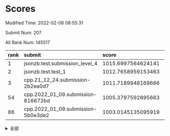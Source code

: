 # Scores

Modified Time: 2022-02-06 08:55:31

Submit Num: 207

All Rank Num: 145517

| rank |               submit               |       score        |       sigma        | pk_num |
| :--- | :--------------------------------- | :----------------- | :----------------- | :----- |
| 1    | jsonzb.test.submission_level_4     | 1015.6997564624141 | 0.9131673975403872 | 2811   |
| 2    | jsonzb.test.test_1                 | 1012.7658959153463 | 0.8002714817989399 | 2814   |
| 3    | cpp.21_12_24.submission-2b2ea0d7   | 1011.7189948169666 | 0.7828317550897194 | 2809   |
| 54   | cpp.2022_01_09.submission-816672bd | 1005.3797592895663 | 0.7222837222700325 | 2809   |
| 86   | cpp.2022_01_09.submission-5b0e3de2 | 1003.0145135095919 | 0.7120444060504337 | 2807   |


<details>
<summary>全部</summary>

| rank |                 submit                 |       score        |       sigma        | pk_num |
| :--- | :------------------------------------- | :----------------- | :----------------- | :----- |
| 1    | jsonzb.test.submission_level_4         | 1015.6997564624141 | 0.9131673975403872 | 2811   |
| 2    | jsonzb.test.test_1                     | 1012.7658959153463 | 0.8002714817989399 | 2814   |
| 3    | cpp.21_12_24.submission-2b2ea0d7       | 1011.7189948169666 | 0.7828317550897194 | 2809   |
| 4    | gobigger.level_3.submission_level_3_35 | 1011.562094754285  | 0.7777068009969313 | 2815   |
| 5    | gobigger.level_3.submission_level_3_48 | 1011.549979652359  | 0.780125051899702  | 2811   |
| 6    | gobigger.level_3.submission_level_3_6  | 1011.3293123848339 | 0.7677171157693917 | 2810   |
| 7    | gobigger.level_3.submission_level_3_40 | 1010.9156327959166 | 0.7537358347743173 | 2809   |
| 8    | gobigger.level_3.submission_level_3_13 | 1010.8435357260313 | 0.7629493335930009 | 2807   |
| 9    | gobigger.level_3.submission_level_3_45 | 1010.8305215767833 | 0.7745139954615748 | 2817   |
| 10   | gobigger.level_3.submission_level_3_14 | 1010.779146157373  | 0.7622571877603558 | 2807   |
| 11   | gobigger.level_3.submission_level_3_46 | 1010.6817556838143 | 0.7720892585028799 | 2810   |
| 12   | gobigger.level_3.submission_level_3_7  | 1010.3781169159605 | 0.7612284741992614 | 2814   |
| 13   | gobigger.level_3.submission_level_3_5  | 1010.3303081830587 | 0.7582940989785887 | 2816   |
| 14   | gobigger.level_3.submission_level_3_36 | 1010.2340716627216 | 0.7769082919990961 | 2814   |
| 15   | gobigger.level_3.submission_level_3_49 | 1010.1998892516345 | 0.7620085163469278 | 2812   |
| 16   | gobigger.level_3.submission_level_3_38 | 1010.1558454199142 | 0.7539444645459132 | 2816   |
| 17   | gobigger.level_3.submission_level_3_43 | 1010.1364636298558 | 0.753329530211593  | 2810   |
| 18   | gobigger.level_3.submission_level_3_33 | 1010.1057656522379 | 0.758492189287726  | 2810   |
| 19   | gobigger.level_3.submission_level_3_8  | 1010.0285040158807 | 0.7567975305729175 | 2816   |
| 20   | gobigger.level_3.submission_level_3_39 | 1010.0004965600721 | 0.7506402581948606 | 2813   |
| 21   | gobigger.level_3.submission_level_3_0  | 1009.9951343863297 | 0.7508872094618179 | 2806   |
| 22   | gobigger.level_3.submission_level_3_11 | 1009.9889198273726 | 0.7584989829155631 | 2815   |
| 23   | gobigger.level_3.submission_level_3_19 | 1009.8740218323402 | 0.7448321079868742 | 2812   |
| 24   | gobigger.level_3.submission_level_3_21 | 1009.8581213360568 | 0.7475357350606798 | 2811   |
| 25   | gobigger.level_3.submission_level_3_4  | 1009.8010764964488 | 0.7437888922563323 | 2815   |
| 26   | gobigger.level_3.submission_level_3_23 | 1009.7891651567572 | 0.7452779788153221 | 2805   |
| 27   | gobigger.level_3.submission_level_3_37 | 1009.7734701010644 | 0.7504642693963646 | 2812   |
| 28   | gobigger.level_3.submission_level_3_47 | 1009.7671244910586 | 0.7438138821444654 | 2812   |
| 29   | gobigger.level_3.submission_level_3_25 | 1009.7499310987428 | 0.753244233514768  | 2814   |
| 30   | gobigger.level_3.submission_level_3_24 | 1009.6960948551147 | 0.7467693205359115 | 2808   |
| 31   | gobigger.level_3.submission_level_3_42 | 1009.690496128247  | 0.7458914109736794 | 2806   |
| 32   | gobigger.level_3.submission_level_3_28 | 1009.6636463446313 | 0.7647468660783382 | 2811   |
| 33   | gobigger.level_3.submission_level_3_41 | 1009.6032705942889 | 0.7382787032316935 | 2811   |
| 34   | gobigger.level_3.submission_level_3_30 | 1009.5383264596348 | 0.7661422986739916 | 2811   |
| 35   | gobigger.level_3.submission_level_3_1  | 1009.4978762665661 | 0.7326842844099489 | 2805   |
| 36   | gobigger.level_3.submission_level_3_32 | 1009.4470593694069 | 0.756361371210243  | 2809   |
| 37   | gobigger.level_3.submission_level_3_16 | 1009.4325933426951 | 0.751037733140463  | 2815   |
| 38   | gobigger.level_3.submission_level_3_18 | 1009.4306491213567 | 0.7372970119438104 | 2816   |
| 39   | gobigger.level_3.submission_level_3_22 | 1009.4290447707268 | 0.7686215965157379 | 2814   |
| 40   | gobigger.level_3.submission_level_3_29 | 1009.3188108157916 | 0.7578714941018544 | 2810   |
| 41   | gobigger.level_3.submission_level_3_15 | 1009.3009759372352 | 0.7475748095230498 | 2811   |
| 42   | gobigger.level_3.submission_level_3_2  | 1009.250297115694  | 0.7562351756438811 | 2812   |
| 43   | gobigger.level_3.submission_level_3_20 | 1009.2021368076258 | 0.7447886012461368 | 2814   |
| 44   | gobigger.level_3.submission_level_3_44 | 1009.1705050973981 | 0.7595075656048816 | 2807   |
| 45   | gobigger.level_3.submission_level_3_9  | 1009.1626904233445 | 0.7365472640569739 | 2808   |
| 46   | gobigger.level_3.submission_level_3_27 | 1009.1614583921133 | 0.7301671429674349 | 2816   |
| 47   | gobigger.level_3.submission_level_3_17 | 1009.1373565367244 | 0.7375990505881581 | 2813   |
| 48   | gobigger.level_3.submission_level_3_10 | 1009.1051338735066 | 0.7418181747160821 | 2812   |
| 49   | gobigger.level_3.submission_level_3_12 | 1009.0612327344946 | 0.7382446252623343 | 2807   |
| 50   | gobigger.level_3.submission_level_3_3  | 1009.0569534306139 | 0.738352093040366  | 2811   |
| 51   | gobigger.level_3.submission_level_3_31 | 1008.5989073116889 | 0.762644644372612  | 2810   |
| 52   | gobigger.level_3.submission_level_3_34 | 1008.3616316343398 | 0.7490524557598549 | 2816   |
| 53   | gobigger.level_3.submission_level_3_26 | 1008.1617036080354 | 0.7457716928267694 | 2813   |
| 54   | cpp.2022_01_09.submission-816672bd     | 1005.3797592895663 | 0.7222837222700325 | 2809   |
| 55   | gobigger.level_1.submission_level_1_3  | 1004.6245083825415 | 0.7152442619341222 | 2811   |
| 56   | gobigger.level_1.submission_level_1_31 | 1004.517102742259  | 0.7241004929387588 | 2813   |
| 57   | gobigger.level_1.submission_level_1_21 | 1004.4000162268816 | 0.7200702673381637 | 2814   |
| 58   | gobigger.level_1.submission_level_1_22 | 1004.3528770864341 | 0.7182789143394069 | 2815   |
| 59   | gobigger.level_1.submission_level_1_8  | 1004.1628784448245 | 0.7176540398389889 | 2816   |
| 60   | gobigger.level_1.submission_level_1_41 | 1004.160903389805  | 0.7266551726594666 | 2811   |
| 61   | gobigger.level_1.submission_level_1_29 | 1004.1512123377554 | 0.7139346186265993 | 2812   |
| 62   | gobigger.level_1.submission_level_1_6  | 1004.0999028511054 | 0.7111730531138034 | 2811   |
| 63   | gobigger.level_1.submission_level_1_11 | 1004.0282024538121 | 0.7316995175225235 | 2806   |
| 64   | gobigger.level_1.submission_level_1_40 | 1004.0238531583968 | 0.7241730576671906 | 2806   |
| 65   | gobigger.level_1.submission_level_1_15 | 1004.0114426120363 | 0.7080854823943084 | 2811   |
| 66   | gobigger.level_1.submission_level_1_37 | 1003.9969081715474 | 0.7306923001828022 | 2815   |
| 67   | gobigger.level_1.submission_level_1_17 | 1003.9943384666959 | 0.7350986066702134 | 2812   |
| 68   | gobigger.level_1.submission_level_1_2  | 1003.9877167345792 | 0.7324715644326251 | 2814   |
| 69   | gobigger.level_1.submission_level_1_26 | 1003.9751225901044 | 0.722902817701465  | 2812   |
| 70   | gobigger.level_1.submission_level_1_5  | 1003.9705109930075 | 0.7171555228922163 | 2815   |
| 71   | gobigger.level_1.submission_level_1_7  | 1003.8669443596617 | 0.7150814427159413 | 2815   |
| 72   | gobigger.level_1.submission_level_1_44 | 1003.8663397285211 | 0.7186017431630931 | 2813   |
| 73   | gobigger.level_1.submission_level_1_12 | 1003.7897327373462 | 0.7181475235296803 | 2809   |
| 74   | gobigger.level_1.submission_level_1_33 | 1003.7154096940817 | 0.7220738838955377 | 2811   |
| 75   | gobigger.level_1.submission_level_1_24 | 1003.6806742707358 | 0.7146123266796616 | 2810   |
| 76   | gobigger.level_1.submission_level_1_47 | 1003.6672090245075 | 0.7159684017296707 | 2813   |
| 77   | gobigger.level_1.submission_level_1_38 | 1003.6613189611004 | 0.7253923742859398 | 2811   |
| 78   | gobigger.level_1.submission_level_1_34 | 1003.5540256032418 | 0.717248743434496  | 2812   |
| 79   | gobigger.level_1.submission_level_1_43 | 1003.5171914611655 | 0.7223998681132281 | 2812   |
| 80   | gobigger.level_1.submission_level_1_9  | 1003.4540277832543 | 0.7177589505844233 | 2813   |
| 81   | gobigger.level_1.submission_level_1_39 | 1003.3478343429078 | 0.7200725719092759 | 2811   |
| 82   | gobigger.level_1.submission_level_1_19 | 1003.3133811309609 | 0.7317900822021335 | 2809   |
| 83   | gobigger.level_1.submission_level_1_27 | 1003.2305847206414 | 0.7161594799326658 | 2807   |
| 84   | gobigger.level_1.submission_level_1_14 | 1003.1445869475048 | 0.7280677187247082 | 2809   |
| 85   | gobigger.level_1.submission_level_1_42 | 1003.0950791812654 | 0.716366921472341  | 2811   |
| 86   | cpp.2022_01_09.submission-5b0e3de2     | 1003.0145135095919 | 0.7120444060504337 | 2807   |
| 87   | gobigger.level_1.submission_level_1_1  | 1002.9420203515725 | 0.7113163454658409 | 2813   |
| 88   | gobigger.level_1.submission_level_1_32 | 1002.8437963017537 | 0.7150333174080111 | 2815   |
| 89   | gobigger.level_1.submission_level_1_28 | 1002.7852670940836 | 0.7070084721772635 | 2813   |
| 90   | gobigger.level_1.submission_level_1_0  | 1002.76947486049   | 0.7070904194104166 | 2816   |
| 91   | gobigger.level_1.submission_level_1_23 | 1002.677317848893  | 0.708869225228187  | 2811   |
| 92   | gobigger.level_1.submission_level_1_30 | 1002.6730036743916 | 0.7138750848910771 | 2811   |
| 93   | gobigger.level_1.submission_level_1_45 | 1002.5380961111204 | 0.7174919887955061 | 2810   |
| 94   | gobigger.level_1.submission_level_1_35 | 1002.5123407455251 | 0.7039145490245218 | 2813   |
| 95   | gobigger.level_1.submission_level_1_20 | 1002.5038952315126 | 0.7106626467989952 | 2807   |
| 96   | gobigger.level_1.submission_level_1_10 | 1002.2467205813167 | 0.7127773384517792 | 2811   |
| 97   | gobigger.level_1.submission_level_1_16 | 1002.168482794751  | 0.7142734973262751 | 2813   |
| 98   | gobigger.level_1.submission_level_1_18 | 1002.1129249132518 | 0.7152262201171622 | 2817   |
| 99   | gobigger.level_1.submission_level_1_25 | 1002.101695563197  | 0.7100602585522038 | 2812   |
| 100  | gobigger.level_1.submission_level_1_49 | 1002.0829525343082 | 0.7139088114997466 | 2817   |
| 101  | gobigger.level_1.submission_level_1_4  | 1002.0639984783048 | 0.7104899216801276 | 2811   |
| 102  | gobigger.level_1.submission_level_1_48 | 1002.0623407076266 | 0.7045692552582321 | 2814   |
| 103  | gobigger.level_1.submission_level_1_13 | 1001.9538210062328 | 0.7097150345871052 | 2810   |
| 104  | gobigger.level_1.submission_level_1_46 | 1001.93298360462   | 0.7054735809509614 | 2813   |
| 105  | gobigger.level_1.submission_level_1_36 | 1001.6269221786263 | 0.7091713308954177 | 2815   |
| 106  | gobigger.random.submission_random_24   | 997.2534721850949  | 0.7249938224308743 | 2812   |
| 107  | gobigger.random.submission_random_25   | 997.0332405558609  | 0.7144750792729454 | 2815   |
| 108  | gobigger.random.submission_random_48   | 997.0302543014312  | 0.7162327679936107 | 2808   |
| 109  | gobigger.random.submission_random_28   | 996.9799878066636  | 0.7015446508493535 | 2806   |
| 110  | gobigger.random.submission_random_42   | 996.8714874625978  | 0.7023361064704691 | 2809   |
| 111  | gobigger.random.submission_random_0    | 996.68306228805    | 0.7050489627058969 | 2813   |
| 112  | gobigger.random.submission_random_37   | 996.6465883061898  | 0.7052019455168624 | 2810   |
| 113  | gobigger.random.submission_random_46   | 996.5760919381341  | 0.7279180380912093 | 2814   |
| 114  | gobigger.random.submission_random_11   | 996.505014178069   | 0.7012658674073446 | 2817   |
| 115  | gobigger.random.submission_random_6    | 996.4379938938755  | 0.7049132009337604 | 2814   |
| 116  | gobigger.random.submission_random_32   | 996.4123253389193  | 0.7004165392279014 | 2811   |
| 117  | gobigger.random.submission_random_23   | 996.4082679360118  | 0.7114960316252301 | 2814   |
| 118  | gobigger.random.submission_random_21   | 996.3316348872462  | 0.7114002693329735 | 2807   |
| 119  | gobigger.random.submission_random_44   | 996.3147311833986  | 0.7056901775780505 | 2814   |
| 120  | gobigger.random.submission_random_20   | 996.2435832145188  | 0.7081421841935795 | 2809   |
| 121  | gobigger.random.submission_random_7    | 996.2159951614344  | 0.703851688097454  | 2816   |
| 122  | gobigger.random.submission_random_12   | 996.1937939280117  | 0.7062998074540568 | 2814   |
| 123  | gobigger.random.submission_random_5    | 996.0942957964995  | 0.7165910537604578 | 2812   |
| 124  | gobigger.random.submission_random_18   | 996.0888437962225  | 0.7079751172821879 | 2811   |
| 125  | gobigger.random.submission_random_2    | 996.075521448524   | 0.7017480028889582 | 2817   |
| 126  | gobigger.random.submission_random_26   | 996.0699259185463  | 0.7095697940491971 | 2812   |
| 127  | gobigger.random.submission_random_17   | 996.036761077737   | 0.7175016027200024 | 2810   |
| 128  | gobigger.random.submission_random_3    | 995.9732120536523  | 0.7136764899760484 | 2816   |
| 129  | gobigger.random.submission_random_8    | 995.9267703803317  | 0.7086334928857613 | 2815   |
| 130  | gobigger.random.submission_random_31   | 995.918194847261   | 0.7055417576736264 | 2815   |
| 131  | gobigger.random.submission_random_38   | 995.8842012897429  | 0.7036877425757272 | 2812   |
| 132  | gobigger.random.submission_random_29   | 995.8625178611333  | 0.7147815856639578 | 2809   |
| 133  | gobigger.random.submission_random_16   | 995.8578603748393  | 0.7220301648016854 | 2808   |
| 134  | gobigger.random.submission_random_27   | 995.8168013519737  | 0.7061861754459039 | 2809   |
| 135  | gobigger.random.submission_random_40   | 995.7194076717709  | 0.703124070049499  | 2814   |
| 136  | gobigger.random.submission_random_41   | 995.6253201873104  | 0.7154765077439542 | 2810   |
| 137  | gobigger.random.submission_random_45   | 995.6079520228536  | 0.7170114037246963 | 2813   |
| 138  | gobigger.random.submission_random_19   | 995.6073079502155  | 0.7188503954080205 | 2809   |
| 139  | gobigger.random.submission_random_43   | 995.6036788334568  | 0.7255526556773848 | 2809   |
| 140  | gobigger.random.submission_random_13   | 995.5869232333268  | 0.7279877055905286 | 2810   |
| 141  | gobigger.random.submission_random_14   | 995.550332544226   | 0.7169911973619961 | 2808   |
| 142  | gobigger.random.submission_random_35   | 995.52714340099    | 0.7022292055729084 | 2812   |
| 143  | gobigger.random.submission_random_4    | 995.4275408253872  | 0.7053215413078309 | 2812   |
| 144  | gobigger.random.submission_random_39   | 995.4008147436481  | 0.6978937988789015 | 2810   |
| 145  | gobigger.random.submission_random_15   | 995.3201672716897  | 0.7167414637150501 | 2816   |
| 146  | gobigger.random.submission_random_47   | 995.3085410427423  | 0.7135766068299593 | 2815   |
| 147  | gobigger.random.submission_random_22   | 995.3034095301382  | 0.706559038259319  | 2812   |
| 148  | gobigger.random.submission_random_10   | 995.2657251146036  | 0.7152074781639534 | 2815   |
| 149  | gobigger.random.submission_random_9    | 995.2599923635304  | 0.7225887504901929 | 2818   |
| 150  | gobigger.random.submission_random_30   | 995.232574305113   | 0.7047353888844934 | 2810   |
| 151  | gobigger.random.submission_random_49   | 995.1071148734823  | 0.7204983062014972 | 2813   |
| 152  | gobigger.random.submission_random_34   | 995.0057337726109  | 0.7120779443126786 | 2815   |
| 153  | gobigger.random.submission_random_36   | 994.8967110548924  | 0.725673487168068  | 2813   |
| 154  | gobigger.level_2.submission_level_2_24 | 994.8673913814973  | 0.7398941585057246 | 2805   |
| 155  | gobigger.random.submission_random_33   | 994.8455264526873  | 0.7177915327768017 | 2810   |
| 156  | gobigger.random.submission_random_1    | 994.6666911086191  | 0.7160657738765511 | 2810   |
| 157  | gobigger.level_2.submission_level_2_12 | 993.9397045710555  | 0.7543781550249221 | 2812   |
| 158  | gobigger.level_2.submission_level_2_19 | 993.8266317030553  | 0.727610617151255  | 2812   |
| 159  | gobigger.level_2.submission_level_2_45 | 993.6417731937505  | 0.7288905160604874 | 2810   |
| 160  | gobigger.level_2.submission_level_2_16 | 993.6407348696309  | 0.7181179563207624 | 2810   |
| 161  | gobigger.level_2.submission_level_2_23 | 993.6001513887999  | 0.7369469880887342 | 2810   |
| 162  | gobigger.level_2.submission_level_2_26 | 993.4794773353946  | 0.72249292671378   | 2809   |
| 163  | gobigger.level_2.submission_level_2_13 | 993.3543230374979  | 0.7460080517252582 | 2818   |
| 164  | gobigger.level_2.submission_level_2_46 | 993.3295178508873  | 0.7307509361940085 | 2813   |
| 165  | gobigger.level_2.submission_level_2_34 | 993.2121020283158  | 0.728077812246314  | 2819   |
| 166  | gobigger.level_2.submission_level_2_4  | 993.166126044642   | 0.7302410977810648 | 2812   |
| 167  | gobigger.level_2.submission_level_2_30 | 992.9376377688154  | 0.7381588732741924 | 2812   |
| 168  | gobigger.level_2.submission_level_2_22 | 992.9144917380108  | 0.7261958144539395 | 2815   |
| 169  | gobigger.level_2.submission_level_2_1  | 992.90428445171    | 0.7289585647547098 | 2818   |
| 170  | gobigger.level_2.submission_level_2_36 | 992.816600182098   | 0.7278046808018601 | 2808   |
| 171  | gobigger.level_2.submission_level_2_38 | 992.6887896748909  | 0.737412242806216  | 2814   |
| 172  | gobigger.level_2.submission_level_2_9  | 992.5793225844246  | 0.7266991236514262 | 2811   |
| 173  | gobigger.level_2.submission_level_2_11 | 992.5003819717584  | 0.7413866940405585 | 2806   |
| 174  | gobigger.level_2.submission_level_2_27 | 992.2976915896405  | 0.7368927432734406 | 2815   |
| 175  | gobigger.level_2.submission_level_2_44 | 992.2966974265337  | 0.7175548882579847 | 2812   |
| 176  | gobigger.level_2.submission_level_2_2  | 992.2774086206322  | 0.7539385274739798 | 2813   |
| 177  | gobigger.level_2.submission_level_2_42 | 992.2600447643462  | 0.7375808689798277 | 2815   |
| 178  | gobigger.level_2.submission_level_2_17 | 992.1770652964766  | 0.7534521631481318 | 2815   |
| 179  | gobigger.level_2.submission_level_2_6  | 992.1503480969116  | 0.7473841862105689 | 2815   |
| 180  | gobigger.level_2.submission_level_2_41 | 992.1008266162245  | 0.7504522602077559 | 2813   |
| 181  | gobigger.level_2.submission_level_2_7  | 992.0853686261295  | 0.7286386448884247 | 2810   |
| 182  | gobigger.level_2.submission_level_2_43 | 992.0827877451504  | 0.7454564258269897 | 2816   |
| 183  | gobigger.level_2.submission_level_2_40 | 992.0569456543852  | 0.739837207918702  | 2813   |
| 184  | gobigger.level_2.submission_level_2_47 | 991.8945362424965  | 0.7435533635125267 | 2815   |
| 185  | gobigger.level_2.submission_level_2_37 | 991.7298602831058  | 0.7415325749665402 | 2813   |
| 186  | gobigger.level_2.submission_level_2_28 | 991.6168961599737  | 0.7445506046237944 | 2811   |
| 187  | gobigger.level_2.submission_level_2_18 | 991.5769556630534  | 0.7532822829707414 | 2810   |
| 188  | gobigger.level_2.submission_level_2_10 | 991.5681746827902  | 0.7288272466670299 | 2811   |
| 189  | gobigger.level_2.submission_level_2_49 | 991.5592045692066  | 0.7346680536888304 | 2811   |
| 190  | gobigger.level_2.submission_level_2_29 | 991.5015066757732  | 0.7446857386148527 | 2808   |
| 191  | gobigger.level_2.submission_level_2_15 | 991.487019164755   | 0.7603474912464746 | 2818   |
| 192  | gobigger.level_2.submission_level_2_21 | 991.3018796058036  | 0.7525223512231671 | 2816   |
| 193  | gobigger.level_2.submission_level_2_14 | 991.2728306903797  | 0.7503308416893507 | 2814   |
| 194  | gobigger.level_2.submission_level_2_32 | 991.261563135753   | 0.7483119933693626 | 2811   |
| 195  | gobigger.level_2.submission_level_2_25 | 991.2212455103845  | 0.762553624450751  | 2812   |
| 196  | gobigger.level_2.submission_level_2_20 | 991.1724391933957  | 0.7358649948560618 | 2811   |
| 197  | gobigger.level_2.submission_level_2_31 | 991.1636296953042  | 0.7523164084774728 | 2810   |
| 198  | gobigger.level_2.submission_level_2_35 | 991.1542468288457  | 0.7391691326099886 | 2813   |
| 199  | gobigger.level_2.submission_level_2_8  | 991.1480082913481  | 0.7610887411292532 | 2810   |
| 200  | gobigger.level_2.submission_level_2_39 | 991.0956293285301  | 0.7666590657014956 | 2812   |
| 201  | gobigger.level_2.submission_level_2_48 | 990.9414759944996  | 0.7637430199978988 | 2813   |
| 202  | gobigger.level_2.submission_level_2_33 | 990.7199447072038  | 0.7489015582342756 | 2809   |
| 203  | gobigger.level_2.submission_level_2_0  | 990.679819437901   | 0.7590178158947434 | 2806   |
| 204  | gobigger.level_2.submission_level_2_3  | 990.649129174598   | 0.7752588215281919 | 2813   |
| 205  | gobigger.level_2.submission_level_2_5  | 990.4004527769198  | 0.7696513336675911 | 2815   |
| 206  | gobigger.none.submission_none_0        | 976.3744420037277  | 1.430140635626363  | 2814   |
| 207  | gobigger.none.submission_none_1        | 974.0015085538251  | 1.6545463223131207 | 2814   |

</details>